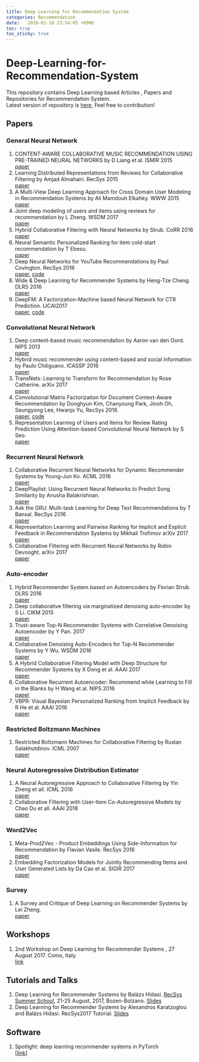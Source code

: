 ```yaml
---
title: Deep Learning for Recommendation System
categories: Recommendation
date:   2018-01-10 23:54:05 +0900
toc: true
toc_sticky: true
---
```



# Deep-Learning-for-Recommendation-System
This repository contains Deep Learning based Articles , Papers and Repositories for Recommendation System. <br>
Latest version of repository is [here](https://github.com/dg4271/Deep-Learning-for-Recommendation-System), Feel free to contribution!
## Papers


### General Neural Network
1. CONTENT-AWARE COLLABORATIVE MUSIC RECOMMENDATION USING PRE-TRAINED NEURAL NETWORKS by D Liang et al. ISMIR 2015 <br>
[paper](http://ismir2015.uma.es/articles/290_Paper.pdf) <br> 
2. Learning Distributed Representations from Reviews for Collaborative Filtering by  	Amjad Almahairi. RecSys 2015 <br>
[paper](http://dl.acm.org/citation.cfm?id=2800192) <br>
3. A Multi-View Deep Learning Approach for Cross Domain User Modeling in Recommendation Systems by Ali Mamdouh Elkahky. WWW 2015 <br>
[paper](http://sonyis.me/paperpdf/frp1159-songA-www-2015.pdf) <br>
4. Joint deep modeling of users and items using reviews for recommendation by L Zheng. WSDM 2017 <br>
[paper](https://arxiv.org/pdf/1701.04783) <br>
5. Hybrid Collaborative Filtering with Neural Networks by Strub. CoRR 2016 <br>
[paper](https://pdfs.semanticscholar.org/fcbd/179590c30127cafbd00fd7087b47818406bc.pdf) <br> 
6. Neural Semantic Personalized Ranking for item cold-start recommendation by T Ebesu. <br>
[paper](http://www.cse.scu.edu/~yfang/NSPR.pdf) <br> 
7. Deep Neural Networks for YouTube Recommendations by Paul Covington. RecSys 2016 <br>
[paper](https://static.googleusercontent.com/media/research.google.com/en//pubs/archive/45530.pdf),
[code]() <br>
8. Wide & Deep Learning for Recommender Systems by Heng-Tze Cheng. DLRS 2016 <br>
[paper](https://arxiv.org/abs/1606.07792) <br>
9. DeepFM: A Factorization-Machine based Neural Network for CTR Prediction. IJCAI2017 <br>
[paper](https://arxiv.org/abs/1703.04247),
[code](https://github.com/Leavingseason/OpenLearning4DeepRecsys) <br>

### Convolutional Neural Network
1. Deep content-based music recommendation by Aaron van den Oord. NIPS 2013 <br>
[paper](https://papers.nips.cc/paper/5004-deep-content-based-music-recommendation.pdf) <br>
2. Hybrid music recommender using content-based and social information by Paulo Chiliguano. ICASSP 2016 <br>
[paper](http://ieeexplore.ieee.org/document/7472151) <br>
3. TransNets: Learning to Transform for Recommendation  by Rose Catherine. arXiv 2017 <br>
[paper](https://arxiv.org/abs/1704.02298) <br>
4. Convolutional Matrix Factorization for Document Context-Aware Recommendation by Donghyun Kim, Chanyoung Park, Jinoh Oh, Seungyong Lee, Hwanjo Yu, RecSys 2016. <br>
[paper](http://dm.postech.ac.kr/~cartopy/ConvMF/),
[code](https://github.com/cartopy/ConvMF) <br>
5. Representation Learning of Users and Items for Review Rating Prediction Using Attention-based Convolutional Neural Network by S Seo. <br>
[paper](http://mlrec.org/2017/papers/paper8.pdf) <br>


### Recurrent Neural Network
1. Collaborative Recurrent Neural Networks for Dynamic Recommender Systems by Young-Jun Ko. ACML 2016 <br>
[paper](http://proceedings.mlr.press/v63/ko101.pdf) <br>
2. DeepPlaylist: Using Recurrent Neural Networks to Predict Song Similarity by Anusha Balakrishnan. <br>
[paper](https://cs224d.stanford.edu/reports/BalakrishnanDixit.pdf) <br>
3. Ask the GRU: Multi-task Learning for Deep Text Recommendations by T Bansal. RecSys 2016 <br>
[paper](https://arxiv.org/pdf/1609.02116.pdf) <br>
4. Representation Learning and Pairwise Ranking for Implicit and Explicit Feedback in Recommendation Systems by Mikhail Trofimov arXiv 2017 <br>
[paper](https://arxiv.org/abs/1705.00105) <br>
5. Collaborative Filtering with Recurrent Neural Networks by Robin Devooght. arXiv 2017 <br>
[paper](https://arxiv.org/pdf/1608.07400.pdf) <br> 


### Auto-encoder
1. Hybrid Recommender System based on Autoencoders by Florian Strub. DLRS 2016 <br>
[paper](https://arxiv.org/pdf/1606.07659.pdf) <br>
2. Deep collaborative filtering via marginalized denoising auto-encoder by S Li. CIKM 2015 <br>
[paper](https://pdfs.semanticscholar.org/ff29/2f00055d8221c42d4831679db9d3872b6fbd.pdf) <br>
3. Trust-aware Top-N Recommender Systems with Correlative Denoising Autoencoder by Y Pan. 2017 <br>
[paper](https://arxiv.org/pdf/1703.01760) <br> 
4. Collaborative Denoising Auto-Encoders for Top-N Recommender Systems by Y Wu. WSDM 2016 <br>
[paper](http://alicezheng.org/papers/wsdm16-cdae.pdf) <br>
5. A Hybrid Collaborative Filtering Model with Deep Structure for Recommender Systems by X Dong et al. AAAI 2017 <br>
[paper](https://www.aaai.org/ocs/index.php/AAAI/AAAI17/paper/view/14676/13916) <br>
6. Collaborative Recurrent Autoencoder: Recommend while Learning to Fill in the Blanks by H Wang et al. NIPS 2016 <br>
[paper](http://papers.nips.cc/paper/6163-collaborative-recurrent-autoencoder-recommend-while-learning-to-fill-in-the-blanks.pdf) <br> 
7. VBPR: Visual Bayesian Personalized Ranking from Implicit Feedback by R He et al. AAAI 2016 <br>
[paper](http://www.aaai.org/ocs/index.php/AAAI/AAAI16/paper/download/11914/11576) <br>


### Restricted Boltzmann Machines
1. Restricted Boltzmann Machines for Collaborative Filtering by Ruslan Salakhutdinov. ICML 2007 <br>
[paper](http://www.machinelearning.org/proceedings/icml2007/papers/407.pdf) <br>


### Neural Autoregressive Distribution Estimator
1. A Neural Autoregressive Approach to Collaborative Filtering by Yin Zheng et all. ICML 2016 <br>
[paper](http://proceedings.mlr.press/v48/zheng16.pdf) <br>
2. Collaborative Filtering with User-Item Co-Autoregressive Models by Chao Du et all. AAAI 2018 <br>
[paper]() <br>


### Word2Vec
1. Meta-Prod2Vec - Product Embeddings Using Side-Information for Recommendation by Flavian Vasile. RecSys 2016 <br>
[paper](https://arxiv.org/pdf/1607.07326.pdf) <br>
2. Embedding Factorization Models for Jointly Recommending Items and User Generated Lists by Da Cao et al. SIGIR 2017 <br>
[paper](https://dl.acm.org/citation.cfm?id=3080779) <br>

### Survey
1. A Survey and Critique of Deep Learning on Recommender Systems by Lei Zheng. <br>
[paper](http://bdsc.lab.uic.edu/docs/survey-critique-deep.pdf) <br>

## Workshops 
1. 2nd Workshop on Deep Learning for Recommender Systems , 27 August 2017. Como, Italy. <br>
[link](http://dlrs-workshop.org) <br>

## Tutorials and Talks
1. Deep Learning for Recommender Systems by Balázs Hidasi. [RecSys Summer School](http://pro.unibz.it/projects/schoolrecsys17/program.html), 21-25 August, 2017, Bozen-Bolzano. [Slides](https://www.slideshare.net/balazshidasi/deep-learning-in-recommender-systems-recsys-summer-school-2017)
2. Deep Learning for Recommender Systems by Alexandros	Karatzoglou and Balázs	Hidasi. RecSys2017 Tutorial. [Slides](https://www.slideshare.net/kerveros99/deep-learning-for-recommender-systems-recsys2017-tutorial)

## Software
1. Spotlight: deep learning recommender systems in PyTorch <br>
[[link](https://github.com/maciejkula/spotlight)] <br>

 


